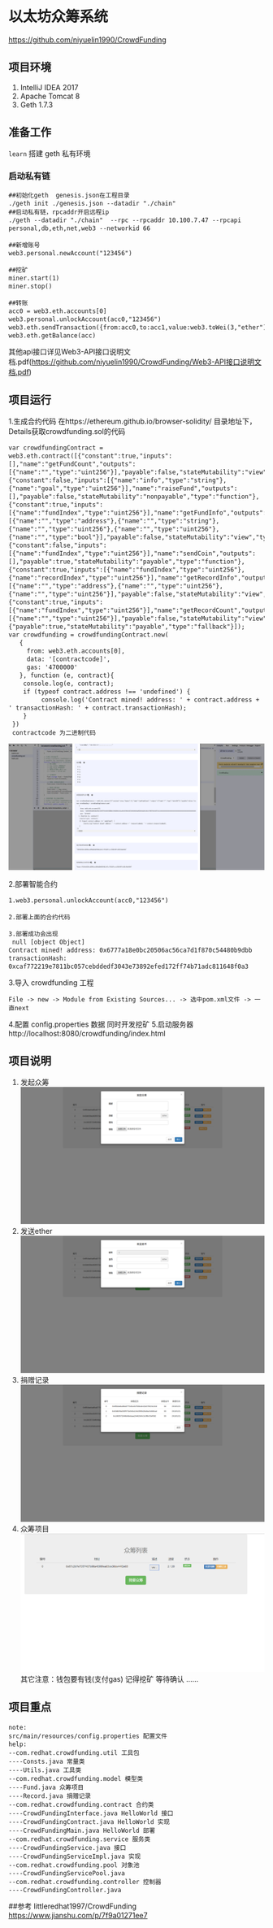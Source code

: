 # 以太坊众筹系统
https://github.com/niyuelin1990/CrowdFunding

## 项目环境
1. IntelliJ IDEA 2017 
2. Apache Tomcat 8
3. Geth 1.7.3

## 准备工作
`learn` 搭建 geth 私有环境

### 启动私有链
``` 
##初始化geth  genesis.json在工程目录
./geth init ./genesis.json --datadir "./chain"
##启动私有链，rpcaddr开启远程ip
./geth --datadir "./chain"  --rpc --rpcaddr 10.100.7.47 --rpcapi personal,db,eth,net,web3 --networkid 66

##新增账号
web3.personal.newAccount("123456")

##挖矿
miner.start(1)
miner.stop()

##转账
acc0 = web3.eth.accounts[0]
web3.personal.unlockAccount(acc0,"123456")
web3.eth.sendTransaction({from:acc0,to:acc1,value:web3.toWei(3,"ether")})
web3.eth.getBalance(acc)
```
其他api接口详见Web3-API接口说明文档.pdf(https://github.com/niyuelin1990/CrowdFunding/Web3-API接口说明文档.pdf)


## 项目运行
1.生成合约代码
在https://ethereum.github.io/browser-solidity/ 目录地址下，Details获取crowdfunding.sol的代码
```
var crowdfundingContract = web3.eth.contract([{"constant":true,"inputs":[],"name":"getFundCount","outputs":[{"name":"","type":"uint256"}],"payable":false,"stateMutability":"view","type":"function"},{"constant":false,"inputs":[{"name":"info","type":"string"},{"name":"goal","type":"uint256"}],"name":"raiseFund","outputs":[],"payable":false,"stateMutability":"nonpayable","type":"function"},{"constant":true,"inputs":[{"name":"fundIndex","type":"uint256"}],"name":"getFundInfo","outputs":[{"name":"","type":"address"},{"name":"","type":"string"},{"name":"","type":"uint256"},{"name":"","type":"uint256"},{"name":"","type":"bool"}],"payable":false,"stateMutability":"view","type":"function"},{"constant":false,"inputs":[{"name":"fundIndex","type":"uint256"}],"name":"sendCoin","outputs":[],"payable":true,"stateMutability":"payable","type":"function"},{"constant":true,"inputs":[{"name":"fundIndex","type":"uint256"},{"name":"recordIndex","type":"uint256"}],"name":"getRecordInfo","outputs":[{"name":"","type":"address"},{"name":"","type":"uint256"},{"name":"","type":"uint256"}],"payable":false,"stateMutability":"view","type":"function"},{"constant":true,"inputs":[{"name":"fundIndex","type":"uint256"}],"name":"getRecordCount","outputs":[{"name":"","type":"uint256"}],"payable":false,"stateMutability":"view","type":"function"},{"payable":true,"stateMutability":"payable","type":"fallback"}]);
var crowdfunding = crowdfundingContract.new(
   {
     from: web3.eth.accounts[0], 
     data: '[contractcode]', 
     gas: '4700000'
   }, function (e, contract){
    console.log(e, contract);
    if (typeof contract.address !== 'undefined') {
         console.log('Contract mined! address: ' + contract.address + ' transactionHash: ' + contract.transactionHash);
    }
 })
 contractcode 为二进制代码
```
![alt text](docs/5.png "contract")

2.部署智能合约
```
1.web3.personal.unlockAccount(acc0,"123456")

2.部署上面的合约代码

3.部署成功会出现
 null [object Object]
Contract mined! address: 0x6777a18e0bc20506ac56ca7d1f870c54480b9dbb transactionHash: 0xcaf772219e7811bc057cebddedf3043e73892efed172ff74b71adc811648f0a3
```

3.导入 crowdfunding 工程
```
File -> new -> Module from Existing Sources... -> 选中pom.xml文件 -> 一直next
```
4.配置 config.properties 数据  同时开发挖矿
5.启动服务器 http://localhost:8080/crowdfunding/index.html


## 项目说明
1. 发起众筹
![alt text](docs/1.png "title")
2. 发送ether
![alt text](docs/2.png "title")
3. 捐赠记录
![alt text](docs/3.png "title")
4. 众筹项目
![alt text](docs/4.png "title")
其它注意：钱包要有钱(支付gas) 记得挖矿 等待确认 ......


## 项目重点
```
note:
src/main/resources/config.properties 配置文件
help:
--com.redhat.crowdfunding.util 工具包
----Consts.java 常量类
----Utils.java 工具类
--com.redhat.crowdfunding.model 模型类
----Fund.java 众筹项目
----Record.java 捐赠记录
--com.redhat.crowdfunding.contract 合约类
----CrowdFundingInterface.java HelloWorld 接口
----CrowdFundingContract.java HelloWorld 实现
----CrowdFundingMain.java HelloWorld 部署
--com.redhat.crowdfunding.service 服务类
----CrowdFundingService.java 接口
----CrowdFundingServiceImpl.java 实现
--com.redhat.crowdfunding.pool 对象池
----CrowdFundingServicePool.java
--com.redhat.crowdfunding.controller 控制器
----CrowdFundingController.java
```
##参考
littleredhat1997/CrowdFunding
https://www.jianshu.com/p/7f9a01271ee7